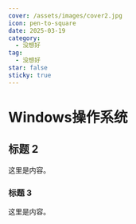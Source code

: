 ```yaml
---
cover: /assets/images/cover2.jpg
icon: pen-to-square
date: 2025-03-19
category:
  - 没想好
tag:
  - 没想好
star: false
sticky: true
---
```


# Windows操作系统

## 标题 2

这里是内容。

### 标题 3

这里是内容。
